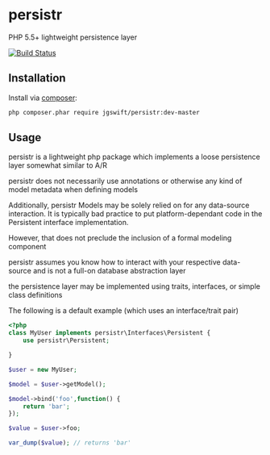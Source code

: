 persistr
====
PHP 5.5+ lightweight persistence layer

[![Build Status](https://travis-ci.org/jgswift/persistr.png?branch=master)](https://travis-ci.org/jgswift/persistr)

## Installation

Install via [composer](https://getcomposer.org/):
```sh
php composer.phar require jgswift/persistr:dev-master
```

## Usage

persistr is a lightweight php package which implements a loose persistence layer somewhat similar to A/R

persistr does not necessarily use annotations or otherwise any kind of model metadata when defining models

Additionally, persistr Models may be solely relied on for any data-source interaction.  It is typically bad practice to put platform-dependant code in the Persistent interface implementation.

However, that does not preclude the inclusion of a formal modeling component

persistr assumes you know how to interact with your respective data-source and is not a full-on database abstraction layer

the persistence layer may be implemented using traits, interfaces, or simple class definitions

The following is a default example (which uses an interface/trait pair)
```php
<?php
class MyUser implements persistr\Interfaces\Persistent {
    use persistr\Persistent;

}

$user = new MyUser;

$model = $user->getModel();

$model->bind('foo',function() {
    return 'bar';
});

$value = $user->foo;

var_dump($value); // returns 'bar'
```